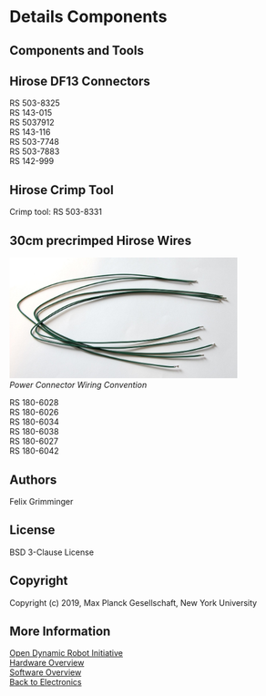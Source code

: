 Details Components
=======================

Components and Tools
-------------

Hirose DF13 Connectors
------------------
RS 503-8325  
RS 143-015  
RS 5037912  
RS 143-116  
RS 503-7748  
RS 503-7883  
RS 142-999  

Hirose Crimp Tool
-------------------
Crimp tool: RS 503-8331


30cm precrimped Hirose Wires
-----------------------------

<img src="../details/hirose_wires_1.jpg" width="400"> <br>*Power Connector Wiring Convention*

RS 180-6028  
RS 180-6026  
RS 180-6034  
RS 180-6038  
RS 180-6027  
RS 180-6042  

Authors
--------
Felix Grimminger

License
-------
BSD 3-Clause License

Copyright
-----------
Copyright (c) 2019, Max Planck Gesellschaft, New York University

More Information
----------------
[Open Dynamic Robot Initiative](https://open-dynamic-robot-initiative.github.io)  
[Hardware Overview](../../README.md)  
[Software Overview](https://github.com/open-dynamic-robot-initiative/open-dynamic-robot-initiative.github.io/wiki/Open-Dynamic-Robot-Initiative-Documentation)  
[Back to Electronics](../README.md)  
